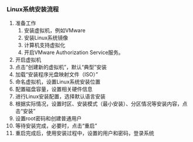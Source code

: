 ### Linux系统安装流程 ###
1. 准备工作
	1. 安装虚拟机，例如VMware
	2. 安装Linux系统镜像
	3. 计算机支持虚拟化
	4. 开启VMware Authorization Service服务。
2. 开启虚拟机
3. 点击“创建新的虚拟机”，默认“典型”安装
4. 加载“安装程序光盘映射文件（ISO）”
5. 命名虚拟机，设置Linux系统安装位置
6. 配置磁盘容量，设置相关硬件信息
7. 进行Linux安装配置，选择默认语言安装
8. 根据实际情况，设置时区、安装模式（最小安装）、分区情况等安装内容，点击“安装”
9. 设置root密码和创建普通用户
10. 等待安装完成，必要时，点击“重启”
11. 重启完成后，使用安装过程中，设置的用户和密码，登录系统


